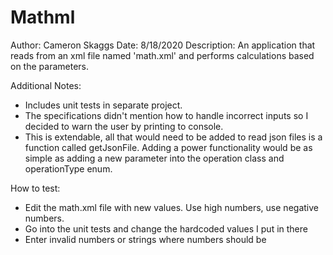 # Mathml
Author: Cameron Skaggs
Date: 8/18/2020
Description:
An application that reads from an xml file named 'math.xml' and performs calculations
based on the parameters.

Additional Notes:
- Includes unit tests in separate project.
- The specifications didn't mention how to handle incorrect inputs so I decided to warn the user by printing to console.
- This is extendable, all that would need to be added to read json files is a function called getJsonFile.
  Adding a power functionality would be as simple as adding a new parameter into the operation class and operationType enum.

How to test:
- Edit the math.xml file with new values. Use high numbers, use negative numbers.
- Go into the unit tests and change the hardcoded values I put in there
- Enter invalid numbers or strings where numbers should be
